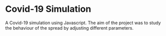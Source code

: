 # Covid-19 Simulation

A Covid-19 simulation using Javascript. The aim of the project was to study the behaviour of the spread by adjusting  different parameters.
